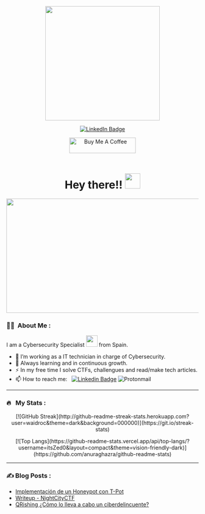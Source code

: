 <p align="center"><img src="https://media.giphy.com/media/bJ4TVNYNUympPgcpem/giphy.gif" width="300"/></p>
<p align="center">
<a href="https://www.linkedin.com/in/alfonso-ca"><img src="https://img.shields.io/badge/LinkedIn-blue?style=for-the-badge&logo=linkedin&logoColor=white" alt="LinkedIn Badge"></a>
</p>
<p align="center">
<a href="https://www.buymeacoffee.com/waidrocx" target="_blank"><img src="https://cdn.buymeacoffee.com/buttons/default-orange.png" alt="Buy Me A Coffee" height="41" width="174"></a>
</p>
<p align="center"><img src="https://komarev.com/ghpvc/?username=Waidroc&style=flat-square&color=blue" alt=""></p>

<h1 align="center">Hey there!! <img src="https://media.giphy.com/media/hvRJCLFzcasrR4ia7z/giphy.gif" width="40"></h1>


<p align="center"><img src="https://media.giphy.com/media/dWesBcTLavkZuG35MI/giphy.gif" width="600" height="300"  /></p>

### 👨‍💻 &nbsp;About Me :

I am a Cybersecurity Specialist <img src="https://media.giphy.com/media/WUlplcMpOCEmTGBtBW/giphy.gif" width="30"> from Spain.

- 🔭 I’m working as a IT technician in charge of Cybersecurity.
- 🌱 Always learning and in continuous growth.
- ⚡ In my free time I solve CTFs, challengues and read/make tech articles.
- 📫 How to reach me: &nbsp; [![Linkedin Badge](https://img.shields.io/badge/-Waidroc-blue?style=flat&logo=Linkedin&logoColor=white)](https://www.linkedin.com/in/alfonso-ca)                       ![Protonmail](https://img.shields.io/badge/waidroc@protonmail.com-8B89CC?style=for-the-badge&logo=protonmail&logoColor=white)

---

### 🔥 &nbsp; My Stats :
<p align="center"> [![GitHub Streak](http://github-readme-streak-stats.herokuapp.com?user=waidroc&theme=dark&background=000000)](https://git.io/streak-stats) </p>

<p align="center"> [![Top Langs](https://github-readme-stats.vercel.app/api/top-langs/?username=itsZed0&layout=compact&theme=vision-friendly-dark)](https://github.com/anuraghazra/github-readme-stats) </p>

---

### ✍️ Blog Posts : 
- [Implementación de un Honeypot con T-Pot](https://waidroc.github.io/posts/TPot/)
- [Writeup - NightCityCTF](https://waidroc.github.io/posts/NightCityCTF/)
- [QRishing ¿Cómo lo lleva a cabo un ciberdelincuente?](https://waidroc.github.io/posts/QRishing/)<!-- BLOG-POST-LIST:START -->
<!-- BLOG-POST-LIST:END -->
